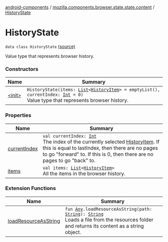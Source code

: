 [android-components](../../index.md) / [mozilla.components.browser.state.state.content](../index.md) / [HistoryState](./index.md)

# HistoryState

`data class HistoryState` [(source)](https://github.com/mozilla-mobile/android-components/blob/master/components/browser/state/src/main/java/mozilla/components/browser/state/state/content/HistoryState.kt#L17)

Value type that represents browser history.

### Constructors

| Name | Summary |
|---|---|
| [&lt;init&gt;](-init-.md) | `HistoryState(items: `[`List`](https://kotlinlang.org/api/latest/jvm/stdlib/kotlin.collections/-list/index.html)`<`[`HistoryItem`](../../mozilla.components.concept.engine.history/-history-item/index.md)`> = emptyList(), currentIndex: `[`Int`](https://kotlinlang.org/api/latest/jvm/stdlib/kotlin/-int/index.html)` = 0)`<br>Value type that represents browser history. |

### Properties

| Name | Summary |
|---|---|
| [currentIndex](current-index.md) | `val currentIndex: `[`Int`](https://kotlinlang.org/api/latest/jvm/stdlib/kotlin/-int/index.html)<br>The index of the currently selected [HistoryItem](../../mozilla.components.concept.engine.history/-history-item/index.md). If this is equal to lastIndex, then there are no pages to go "forward" to. If this is 0, then there are no pages to go "back" to. |
| [items](items.md) | `val items: `[`List`](https://kotlinlang.org/api/latest/jvm/stdlib/kotlin.collections/-list/index.html)`<`[`HistoryItem`](../../mozilla.components.concept.engine.history/-history-item/index.md)`>`<br>All the items in the browser history. |

### Extension Functions

| Name | Summary |
|---|---|
| [loadResourceAsString](../../mozilla.components.support.test.file/kotlin.-any/load-resource-as-string.md) | `fun `[`Any`](https://kotlinlang.org/api/latest/jvm/stdlib/kotlin/-any/index.html)`.loadResourceAsString(path: `[`String`](https://kotlinlang.org/api/latest/jvm/stdlib/kotlin/-string/index.html)`): `[`String`](https://kotlinlang.org/api/latest/jvm/stdlib/kotlin/-string/index.html)<br>Loads a file from the resources folder and returns its content as a string object. |
